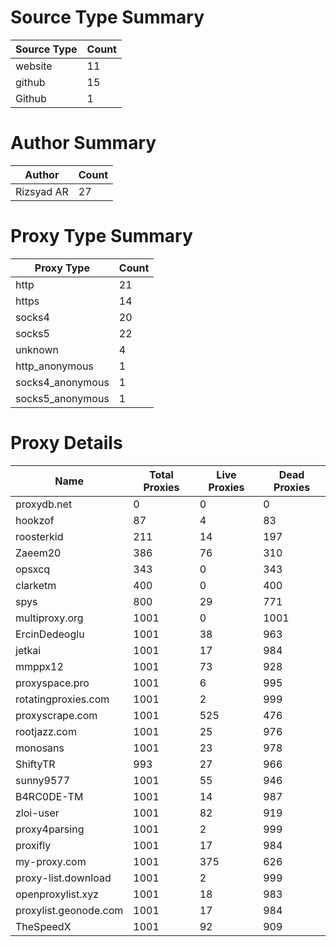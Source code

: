 # Source Type Summary

| Source Type | Count |
|-------------|-------|
| website | 11 |
| github | 15 |
| Github | 1 |


# Author Summary

| Author | Count |
|--------|-------|
| Rizsyad AR | 27 |


# Proxy Type Summary

| Proxy Type | Count |
|------------|-------|
| http | 21 |
| https | 14 |
| socks4 | 20 |
| socks5 | 22 |
| unknown | 4 |
| http_anonymous | 1 |
| socks4_anonymous | 1 |
| socks5_anonymous | 1 |


# Proxy Details

| Name | Total Proxies | Live Proxies | Dead Proxies |
|------|---------------|--------------|---------------|
| proxydb.net | 0 | 0 | 0 |
| hookzof | 87 | 4 | 83 |
| roosterkid | 211 | 14 | 197 |
| Zaeem20 | 386 | 76 | 310 |
| opsxcq | 343 | 0 | 343 |
| clarketm | 400 | 0 | 400 |
| spys | 800 | 29 | 771 |
| multiproxy.org | 1001 | 0 | 1001 |
| ErcinDedeoglu | 1001 | 38 | 963 |
| jetkai | 1001 | 17 | 984 |
| mmppx12 | 1001 | 73 | 928 |
| proxyspace.pro | 1001 | 6 | 995 |
| rotatingproxies.com | 1001 | 2 | 999 |
| proxyscrape.com | 1001 | 525 | 476 |
| rootjazz.com | 1001 | 25 | 976 |
| monosans | 1001 | 23 | 978 |
| ShiftyTR | 993 | 27 | 966 |
| sunny9577 | 1001 | 55 | 946 |
| B4RC0DE-TM | 1001 | 14 | 987 |
| zloi-user | 1001 | 82 | 919 |
| proxy4parsing | 1001 | 2 | 999 |
| proxifly | 1001 | 17 | 984 |
| my-proxy.com | 1001 | 375 | 626 |
| proxy-list.download | 1001 | 2 | 999 |
| openproxylist.xyz | 1001 | 18 | 983 |
| proxylist.geonode.com | 1001 | 17 | 984 |
| TheSpeedX | 1001 | 92 | 909 |
